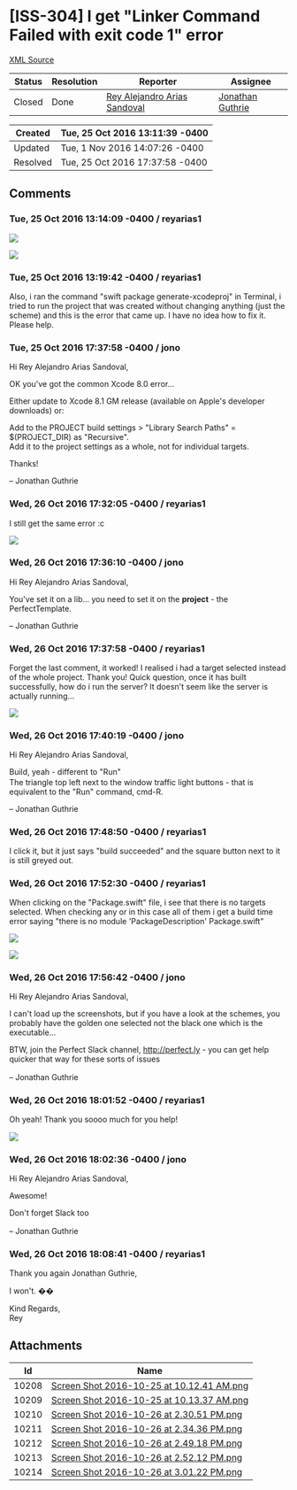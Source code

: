 # [ISS-304] I get "Linker Command Failed with exit code 1" error

[XML Source](../xml/ISS-304.xml)
<p></p>





Status|Resolution|Reporter|Assignee
------|----------|--------|--------
Closed|Done|[Rey Alejandro Arias Sandoval](reyarias1)|[Jonathan Guthrie]($jono)





Created|Tue, 25 Oct 2016 13:11:39 -0400
-------|--------------
Updated|Tue, 1 Nov 2016 14:07:26 -0400
Resolved|Tue, 25 Oct 2016 17:37:58 -0400


## Comments




### Tue, 25 Oct 2016 13:14:09 -0400 / reyarias1 

<p>

<p><span class="image-wrap" style=""><a id="10208_thumb" href="http://jira.perfect.org:8080/secure/attachment/10208/10208_Screen+Shot+2016-10-25+at+10.12.41+AM.png" title="Screen Shot 2016-10-25 at 10.12.41 AM.png" file-preview-type="image" file-preview-id="10208" file-preview-title="Screen Shot 2016-10-25 at 10.12.41 AM.png"><img src="http://jira.perfect.org:8080/secure/thumbnail/10208/_thumb_10208.png" style="border: 0px solid black" /></a></span></p>

<p><span class="image-wrap" style=""><a id="10209_thumb" href="http://jira.perfect.org:8080/secure/attachment/10209/10209_Screen+Shot+2016-10-25+at+10.13.37+AM.png" title="Screen Shot 2016-10-25 at 10.13.37 AM.png" file-preview-type="image" file-preview-id="10209" file-preview-title="Screen Shot 2016-10-25 at 10.13.37 AM.png"><img src="http://jira.perfect.org:8080/secure/thumbnail/10209/_thumb_10209.png" style="border: 0px solid black" /></a></span></p></p>


### Tue, 25 Oct 2016 13:19:42 -0400 / reyarias1 

<p><p>Also, i ran the command "swift package generate-xcodeproj" in Terminal, i tried to run the project that was created without changing anything (just the scheme) and this is the error that came up. I have no idea how to fix it. Please help.</p></p>


### Tue, 25 Oct 2016 17:37:58 -0400 / jono 

<p><p>Hi Rey Alejandro Arias Sandoval,</p>

<p>OK you've got the common Xcode 8.0 error...</p>

<p>Either update to Xcode 8.1 GM release (available on Apple's developer downloads) or:</p>

<p>Add to the PROJECT build settings &gt; "Library Search Paths" = $(PROJECT_DIR) as "Recursive". <br/>
Add it to the project settings as a whole, not for individual targets. </p>

<p>Thanks!</p>

<p>– Jonathan Guthrie</p></p>


### Wed, 26 Oct 2016 17:32:05 -0400 / reyarias1 

<p><p>I still get the same error :c</p>

<p><span class="image-wrap" style=""><a id="10210_thumb" href="http://jira.perfect.org:8080/secure/attachment/10210/10210_Screen+Shot+2016-10-26+at+2.30.51+PM.png" title="Screen Shot 2016-10-26 at 2.30.51 PM.png" file-preview-type="image" file-preview-id="10210" file-preview-title="Screen Shot 2016-10-26 at 2.30.51 PM.png"><img src="http://jira.perfect.org:8080/secure/thumbnail/10210/_thumb_10210.png" style="border: 0px solid black" /></a></span></p></p>


### Wed, 26 Oct 2016 17:36:10 -0400 / jono 

<p><p>Hi Rey Alejandro Arias Sandoval,</p>

<p>You've set it on a lib... you need to set it on the <b>project</b> - the PerfectTemplate.</p>

<p>– Jonathan Guthrie</p></p>


### Wed, 26 Oct 2016 17:37:58 -0400 / reyarias1 

<p><p>Forget the last comment, it worked! I realised i had a target selected instead of the whole project. Thank you! Quick question, once it has built successfully, how do i run the server? It doesn't seem like the server is actually running...</p>

<p><span class="image-wrap" style=""><a id="10211_thumb" href="http://jira.perfect.org:8080/secure/attachment/10211/10211_Screen+Shot+2016-10-26+at+2.34.36+PM.png" title="Screen Shot 2016-10-26 at 2.34.36 PM.png" file-preview-type="image" file-preview-id="10211" file-preview-title="Screen Shot 2016-10-26 at 2.34.36 PM.png"><img src="http://jira.perfect.org:8080/secure/thumbnail/10211/_thumb_10211.png" style="border: 0px solid black" /></a></span></p></p>


### Wed, 26 Oct 2016 17:40:19 -0400 / jono 

<p><p>Hi Rey Alejandro Arias Sandoval,</p>

<p>Build, yeah - different to "Run" <img class="emoticon" src="http://jira.perfect.org:8080/images/icons/emoticons/smile.png" height="16" width="16" align="absmiddle" alt="" border="0"/><br/>
The triangle top left next to the window traffic light buttons - that is equivalent to the "Run" command, cmd-R.</p>



<p>– Jonathan Guthrie</p></p>


### Wed, 26 Oct 2016 17:48:50 -0400 / reyarias1 

<p><p>I click it, but it just says "build succeeded" and the square button next to it is still greyed out.</p></p>


### Wed, 26 Oct 2016 17:52:30 -0400 / reyarias1 

<p><p>When clicking on the "Package.swift" file, i see that there is no targets selected. When checking any or in this case all of them i get a build time error saying "there is no module 'PackageDescription' Package.swift"</p>

<p><span class="image-wrap" style=""><a id="10212_thumb" href="http://jira.perfect.org:8080/secure/attachment/10212/10212_Screen+Shot+2016-10-26+at+2.49.18+PM.png" title="Screen Shot 2016-10-26 at 2.49.18 PM.png" file-preview-type="image" file-preview-id="10212" file-preview-title="Screen Shot 2016-10-26 at 2.49.18 PM.png"><img src="http://jira.perfect.org:8080/secure/thumbnail/10212/_thumb_10212.png" style="border: 0px solid black" /></a></span></p>

<p><span class="image-wrap" style=""><a id="10213_thumb" href="http://jira.perfect.org:8080/secure/attachment/10213/10213_Screen+Shot+2016-10-26+at+2.52.12+PM.png" title="Screen Shot 2016-10-26 at 2.52.12 PM.png" file-preview-type="image" file-preview-id="10213" file-preview-title="Screen Shot 2016-10-26 at 2.52.12 PM.png"><img src="http://jira.perfect.org:8080/secure/thumbnail/10213/_thumb_10213.png" style="border: 0px solid black" /></a></span></p></p>


### Wed, 26 Oct 2016 17:56:42 -0400 / jono 

<p><p>Hi Rey Alejandro Arias Sandoval,</p>

<p>I can't load up the screenshots, but if you have a look at the schemes, you probably have the golden one selected not the black one which is the executable...</p>

<p>BTW, join the Perfect Slack channel, <a href="http://perfect.ly" class="external-link" rel="nofollow">http://perfect.ly</a> - you can get help quicker that way for these sorts of issues <img class="emoticon" src="http://jira.perfect.org:8080/images/icons/emoticons/smile.png" height="16" width="16" align="absmiddle" alt="" border="0"/></p>

<p>– Jonathan Guthrie</p></p>


### Wed, 26 Oct 2016 18:01:52 -0400 / reyarias1 

<p><p>Oh yeah! Thank you soooo much for you help! <img class="emoticon" src="http://jira.perfect.org:8080/images/icons/emoticons/smile.png" height="16" width="16" align="absmiddle" alt="" border="0"/></p>

<p><span class="image-wrap" style=""><a id="10214_thumb" href="http://jira.perfect.org:8080/secure/attachment/10214/10214_Screen+Shot+2016-10-26+at+3.01.22+PM.png" title="Screen Shot 2016-10-26 at 3.01.22 PM.png" file-preview-type="image" file-preview-id="10214" file-preview-title="Screen Shot 2016-10-26 at 3.01.22 PM.png"><img src="http://jira.perfect.org:8080/secure/thumbnail/10214/_thumb_10214.png" style="border: 0px solid black" /></a></span></p></p>


### Wed, 26 Oct 2016 18:02:36 -0400 / jono 

<p><p>Hi Rey Alejandro Arias Sandoval,</p>

<p>Awesome!</p>

<p>Don't forget Slack too <img class="emoticon" src="http://jira.perfect.org:8080/images/icons/emoticons/smile.png" height="16" width="16" align="absmiddle" alt="" border="0"/></p>

<p>– Jonathan Guthrie</p></p>


### Wed, 26 Oct 2016 18:08:41 -0400 / reyarias1 

<p><p>Thank you again Jonathan Guthrie,</p>

<p>I won't. ��</p>

<p>Kind Regards,<br/>
Rey</p></p>

## Attachments





Id|Name
------|------------
10208|[Screen Shot 2016-10-25 at 10.12.41 AM.png](../attachment/10208/Screen+Shot+2016-10-25+at+10.12.41+AM.png)
10209|[Screen Shot 2016-10-25 at 10.13.37 AM.png](../attachment/10209/Screen+Shot+2016-10-25+at+10.13.37+AM.png)
10210|[Screen Shot 2016-10-26 at 2.30.51 PM.png](../attachment/10210/Screen+Shot+2016-10-26+at+2.30.51+PM.png)
10211|[Screen Shot 2016-10-26 at 2.34.36 PM.png](../attachment/10211/Screen+Shot+2016-10-26+at+2.34.36+PM.png)
10212|[Screen Shot 2016-10-26 at 2.49.18 PM.png](../attachment/10212/Screen+Shot+2016-10-26+at+2.49.18+PM.png)
10213|[Screen Shot 2016-10-26 at 2.52.12 PM.png](../attachment/10213/Screen+Shot+2016-10-26+at+2.52.12+PM.png)
10214|[Screen Shot 2016-10-26 at 3.01.22 PM.png](../attachment/10214/Screen+Shot+2016-10-26+at+3.01.22+PM.png)

